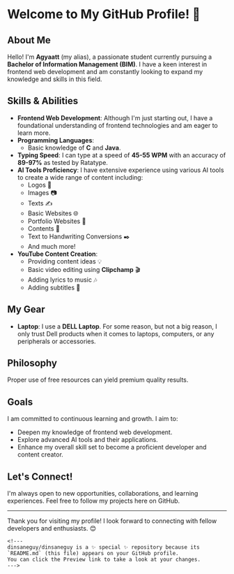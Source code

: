 
# Welcome to My GitHub Profile! 👋

## About Me

Hello! I'm **Agyaatt** (my alias), a passionate student currently pursuing a **Bachelor of Information Management (BIM)**. I have a keen interest in frontend web development and am constantly looking to expand my knowledge and skills in this field.

## Skills & Abilities

- **Frontend Web Development**: Although I'm just starting out, I have a foundational understanding of frontend technologies and am eager to learn more.
- **Programming Languages**: 
  - Basic knowledge of **C** and **Java**.
- **Typing Speed**: I can type at a speed of **45-55 WPM** with an accuracy of **89-97%** as tested by Ratatype.
- **AI Tools Proficiency**: I have extensive experience using various AI tools to create a wide range of content including:
  - Logos 🎨
  - Images 📷
  - Texts ✍️
  - Basic Websites 🌐
  - Portfolio Websites 💼
  - Contents 📄
  - Text to Handwriting Conversions ✒️
  - And much more!
- **YouTube Content Creation**: 
  - Providing content ideas 💡
  - Basic video editing using **Clipchamp** 🎬
  - Adding lyrics to music 🎶
  - Adding subtitles 📝

## My Gear

- **Laptop**: I use a **DELL Laptop**. For some reason, but not a big reason, I only trust Dell products when it comes to laptops, computers, or any peripherals or accessories.

## Philosophy

Proper use of free resources can yield premium quality results.

## Goals

I am committed to continuous learning and growth. I aim to:
- Deepen my knowledge of frontend web development.
- Explore advanced AI tools and their applications.
- Enhance my overall skill set to become a proficient developer and content creator.

## Let's Connect!

I'm always open to new opportunities, collaborations, and learning experiences. Feel free to follow my projects here on GitHub.

---

Thank you for visiting my profile! I look forward to connecting with fellow developers and enthusiasts. 😊
```
<!---
dinsaneguy/dinsaneguy is a ✨ special ✨ repository because its `README.md` (this file) appears on your GitHub profile.
You can click the Preview link to take a look at your changes.
--->

